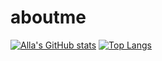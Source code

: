 # aboutme

[![Alla's GitHub stats](https://github-readme-stats.vercel.app/api?username=AllaYefremova&show_icons=true&theme=dark&hide=issues,stars)](https://github.com/AllaYefremova) 
[![Top Langs](https://github-readme-stats.vercel.app/api/top-langs/?username=AllaYefremova&show_icons=true&theme=dark&layout=compact)](https://github.com/AllaYefremova)

